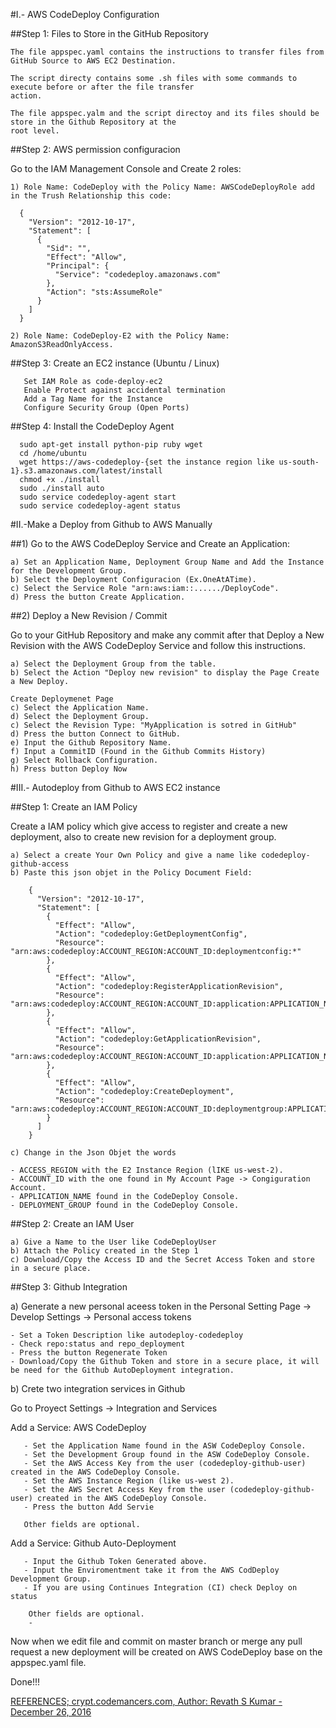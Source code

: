 #I.- AWS CodeDeploy Configuration


##Step 1: Files to Store in the GitHub Repository

    The file appspec.yaml contains the instructions to transfer files from GitHub Source to AWS EC2 Destination.

    The script directy contains some .sh files with some commands to execute before or after the file transfer 
    action.

    The file appspec.yalm and the script directoy and its files should be store in the Github Repository at the 
    root level.

##Step 2:  AWS permission configuracion

 Go to the IAM Management Console and Create 2 roles:

    1) Role Name: CodeDeploy with the Policy Name: AWSCodeDeployRole add in the Trush Relationship this code:

      {
        "Version": "2012-10-17",
        "Statement": [
          {
            "Sid": "",
            "Effect": "Allow",
            "Principal": {
              "Service": "codedeploy.amazonaws.com"
            },
            "Action": "sts:AssumeRole"
          }
        ]
      }

    2) Role Name: CodeDeploy-E2 with the Policy Name: AmazonS3ReadOnlyAccess.

##Step 3: Create an EC2 instance (Ubuntu / Linux)  
        
       Set IAM Role as code-deploy-ec2
       Enable Protect against accidental termination
       Add a Tag Name for the Instance
       Configure Security Group (Open Ports)
    
##Step 4: Install the CodeDeploy Agent

      sudo apt-get install python-pip ruby wget
      cd /home/ubuntu
      wget https://aws-codedeploy-{set the instance region like us-south-1}.s3.amazonaws.com/latest/install
      chmod +x ./install
      sudo ./install auto
      sudo service codedeploy-agent start
      sudo service codedeploy-agent status
 
 
#II.-Make a Deploy from Github to AWS Manually 


##1) Go to the AWS CodeDeploy Service and Create an Application:
  
    a) Set an Application Name, Deployment Group Name and Add the Instance for the Development Group.
    b) Select the Deployment Configuracion (Ex.OneAtATime).
    c) Select the Service Role "arn:aws:iam::....../DeployCode".
    d) Press the button Create Application.
   
##2) Deploy a New Revision / Commit
  
  Go to your GitHub Repository and make any commit after that Deploy a New Revision with the AWS CodeDeploy Service and follow this instructions.
    
    a) Select the Deployment Group from the table.
    b) Select the Action "Deploy new revision" to display the Page Create a New Deploy.
    
    Create Deploymenet Page
    c) Select the Application Name.
    d) Select the Deployment Group.
    c) Select the Revision Type: "MyApplication is sotred in GitHub"
    d) Press the button Connect to GitHub.
    e) Input the Github Repository Name.
    f) Input a CommitID (Found in the Github Commits History)
    g) Select Rollback Configuration.
    h) Press button Deploy Now
    
    
#III.- Autodeploy from Github to AWS EC2 instance

##Step 1: Create an IAM Policy
   
  Create a IAM policy which give access to register and create a new deployment, also to create new revision for a deployment group.
  
    a) Select a create Your Own Policy and give a name like codedeploy-github-access
    b) Paste this json objet in the Policy Document Field:
        
        {
          "Version": "2012-10-17",
          "Statement": [
            {
              "Effect": "Allow",
              "Action": "codedeploy:GetDeploymentConfig",
              "Resource": "arn:aws:codedeploy:ACCOUNT_REGION:ACCOUNT_ID:deploymentconfig:*"
            },
            {
              "Effect": "Allow",
              "Action": "codedeploy:RegisterApplicationRevision",
              "Resource": "arn:aws:codedeploy:ACCOUNT_REGION:ACCOUNT_ID:application:APPLICATION_NAME"
            },
            {
              "Effect": "Allow",
              "Action": "codedeploy:GetApplicationRevision",
              "Resource": "arn:aws:codedeploy:ACCOUNT_REGION:ACCOUNT_ID:application:APPLICATION_NAME"
            },
            {
              "Effect": "Allow",
              "Action": "codedeploy:CreateDeployment",
              "Resource": "arn:aws:codedeploy:ACCOUNT_REGION:ACCOUNT_ID:deploymentgroup:APPLICATION_NAME/DEPLOYMENT_GROUP"
            }
          ]
        }
        
    c) Change in the Json Objet the words
    
    - ACCESS_REGION with the E2 Instance Region (lIKE us-west-2).
    - ACCOUNT_ID with the one found in My Account Page -> Congiguration Account.
    - APPLICATION_NAME found in the CodeDeploy Console.
    - DEPLOYMENT_GROUP found in the CodeDeploy Console.

##Step 2: Create an IAM User

    a) Give a Name to the User like CodeDeployUser
    b) Attach the Policy created in the Step 1
    c) Download/Copy the Access ID and the Secret Access Token and store in a secure place.

##Step 3: Github Integration

a) Generate a new personal aceess token in the Personal Setting Page -> Develop Settings -> Personal access tokens
   
    - Set a Token Description like autodeploy-codedeploy
    - Check repo:status and repo_deployment
    - Press the button Regenerate Token
    - Download/Copy the Github Token and store in a secure place, it will be need for the Github AutoDeployment integration.
   
   
b) Crete two integration services in Github
   
  Go to Proyect Settings -> Integration and Services

  Add a Service: AWS CodeDeploy

       - Set the Application Name found in the ASW CodeDeploy Console.
       - Set the Development Group found in the ASW CodeDeploy Console.
       - Set the AWS Access Key from the user (codedeploy-github-user) created in the AWS CodeDeploy Console.
       - Set the AWS Instance Region (like us-west 2).
       - Set the AWS Secret Access Key from the user (codedeploy-github-user) created in the AWS CodeDeploy Console.
       - Press the button Add Servie

       Other fields are optional.

  Add a Service: Github Auto-Deployment

       - Input the Github Token Generated above.
       - Input the Enviromentment take it from the AWS CodDeploy Development Group.
       - If you are using Continues Integration (CI) check Deploy on status

        Other fields are optional.
        -
Now when we edit file and commit on master branch or merge any pull request a new deployment will be created on AWS CodeDeploy base on the appspec.yaml file.  

Done!!!    

[REFERENCES; crypt.codemancers.com, Author: Revath S Kumar  - December 26, 2016](http://crypt.codemancers.com/posts/2016-12-26-autodeploy-from-github-using-aws-codedeploy/)

